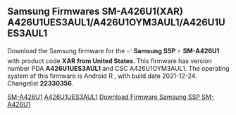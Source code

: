 <h2>Samsung Firmwares SM-A426U1(XAR) A426U1UES3AUL1/A426U1OYM3AUL1/A426U1UES3AUL1</h2>
Download the Samsung firmware for the ✅ <strong>Samsung SSP </strong> ⭐ <strong>SM-A426U1</strong> with product code <strong>XAR</strong> <strong> from United States</strong>. This firmware has version number PDA <strong>A426U1UES3AUL1</strong> and CSC A426U1OYM3AUL1. The operating system of this firmware is Android R , with build date 2021-12-24. Changelist <strong>22330356</strong>.

[SM-A426U1](https://samfirm.shop/samsung/model/SM-A426U1)
[A426U1UES3AUL1](https://samfirm.shop/samsung/pda/A426U1UES3AUL1)
[Download Firmware Samsung SSP SM-A426U1](https://samfirm.shop/samsung/firmware/484960)
